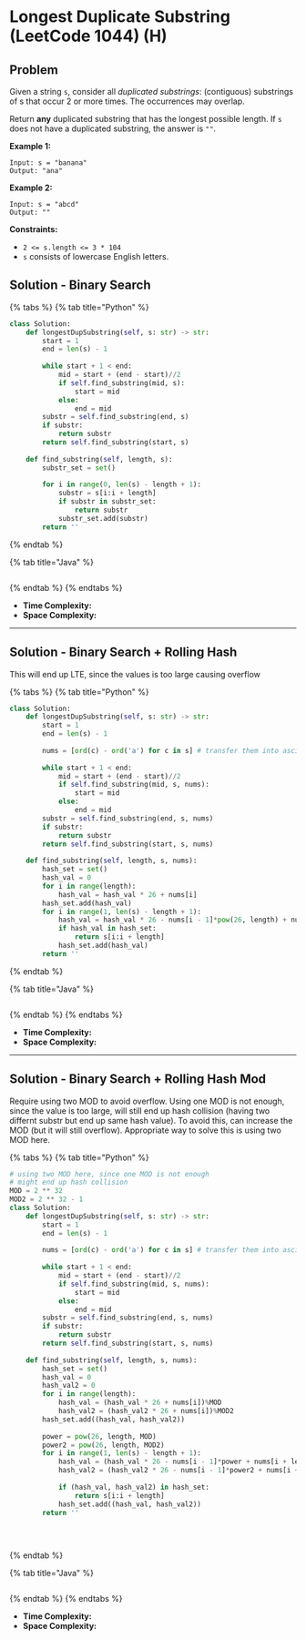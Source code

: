 # Longest Duplicate Substring (LeetCode 1044) (H)

## Problem



Given a string `s`, consider all _duplicated substrings_: (contiguous) substrings of s that occur 2 or more times. The occurrences may overlap.

Return **any** duplicated substring that has the longest possible length. If `s` does not have a duplicated substring, the answer is `""`.

&#x20;

**Example 1:**

```
Input: s = "banana"
Output: "ana"
```

**Example 2:**

```
Input: s = "abcd"
Output: ""
```

&#x20;

**Constraints:**

* `2 <= s.length <= 3 * 104`
* `s` consists of lowercase English letters.



## Solution - Binary Search

{% tabs %}
{% tab title="Python" %}
```python
class Solution:
    def longestDupSubstring(self, s: str) -> str:
        start = 1
        end = len(s) - 1
        
        while start + 1 < end:
            mid = start + (end - start)//2
            if self.find_substring(mid, s):
                start = mid
            else:
                end = mid
        substr = self.find_substring(end, s)
        if substr:
            return substr
        return self.find_substring(start, s)
    
    def find_substring(self, length, s):
        substr_set = set()
        
        for i in range(0, len(s) - length + 1):
            substr = s[i:i + length]
            if substr in substr_set:
                return substr
            substr_set.add(substr)
        return ''
```
{% endtab %}

{% tab title="Java" %}
```java
```
{% endtab %}
{% endtabs %}

* **Time Complexity:**
* **Space Complexity:**

****

## Solution - Binary Search + Rolling Hash

This will end up LTE, since the values is too large causing overflow

{% tabs %}
{% tab title="Python" %}
```python
class Solution:
    def longestDupSubstring(self, s: str) -> str:
        start = 1
        end = len(s) - 1
        
        nums = [ord(c) - ord('a') for c in s] # transfer them into ascii value
        
        while start + 1 < end:
            mid = start + (end - start)//2
            if self.find_substring(mid, s, nums):
                start = mid
            else:
                end = mid
        substr = self.find_substring(end, s, nums)
        if substr:
            return substr
        return self.find_substring(start, s, nums)
    
    def find_substring(self, length, s, nums):
        hash_set = set()
        hash_val = 0
        for i in range(length):
            hash_val = hash_val * 26 + nums[i]
        hash_set.add(hash_val)
        for i in range(1, len(s) - length + 1):
            hash_val = hash_val * 26 - nums[i - 1]*pow(26, length) + nums[i + length - 1]*pow(26, 0)
            if hash_val in hash_set:
                return s[i:i + length]
            hash_set.add(hash_val)
        return ''   
```
{% endtab %}

{% tab title="Java" %}
```java
```
{% endtab %}
{% endtabs %}

* **Time Complexity:**
* **Space Complexity:**

****

## Solution - Binary Search + Rolling Hash Mod

Require using two MOD to avoid overflow. Using one MOD is not enough, since the value is too large, will still end up hash collision (having two differnt substr but end up same hash value). To avoid this, can increase the MOD (but it will still overflow). Appropriate way to solve this is using two MOD here.



{% tabs %}
{% tab title="Python" %}
```python
# using two MOD here, since one MOD is not enough
# might end up hash collision
MOD = 2 ** 32
MOD2 = 2 ** 32 - 1
class Solution:
    def longestDupSubstring(self, s: str) -> str:
        start = 1
        end = len(s) - 1
        
        nums = [ord(c) - ord('a') for c in s] # transfer them into ascii value
        
        while start + 1 < end:
            mid = start + (end - start)//2
            if self.find_substring(mid, s, nums):
                start = mid
            else:
                end = mid
        substr = self.find_substring(end, s, nums)
        if substr:
            return substr
        return self.find_substring(start, s, nums)
    
    def find_substring(self, length, s, nums):
        hash_set = set()
        hash_val = 0
        hash_val2 = 0
        for i in range(length):
            hash_val = (hash_val * 26 + nums[i])%MOD
            hash_val2 = (hash_val2 * 26 + nums[i])%MOD2
        hash_set.add((hash_val, hash_val2))
        
        power = pow(26, length, MOD)
        power2 = pow(26, length, MOD2)
        for i in range(1, len(s) - length + 1):
            hash_val = (hash_val * 26 - nums[i - 1]*power + nums[i + length - 1]*pow(26, 0))%MOD
            hash_val2 = (hash_val2 * 26 - nums[i - 1]*power2 + nums[i + length - 1]*pow(26, 0))%MOD2
            
            if (hash_val, hash_val2) in hash_set:
                return s[i:i + length]
            hash_set.add((hash_val, hash_val2))
        return ''
        
        
    
```
{% endtab %}

{% tab title="Java" %}
```java
```
{% endtab %}
{% endtabs %}

* **Time Complexity:**
* **Space Complexity:**
